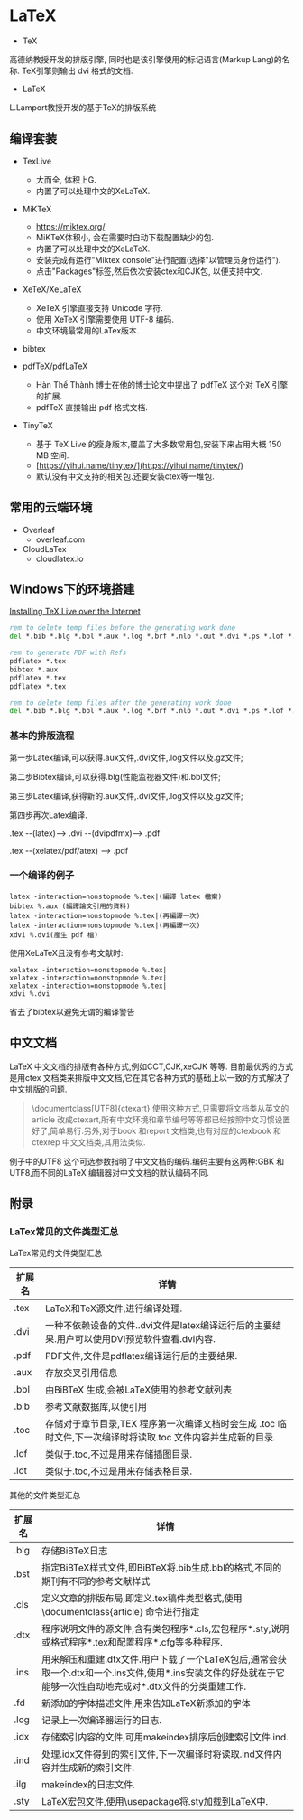 # LaTeX

- TeX

高德纳教授开发的排版引擎,
同时也是该引擎使用的标记语言(Markup Lang)的名称.
TeX引擎则输出 dvi 格式的文档.

- LaTeX
  
L.Lamport教授开发的基于TeX的排版系统

## 编译套装

- TexLive
  - 大而全, 体积上G. 
  - 内置了可以处理中文的XeLaTeX.

- MiKTeX
  - https://miktex.org/ 
  - MiKTeX体积小, 会在需要时自动下载配置缺少的包. 
  - 内置了可以处理中文的XeLaTeX.
  - 安装完成有运行"Miktex console"进行配置(选择"以管理员身份运行").
  - 点击"Packages"标签,然后依次安装ctex和CJK包, 以便支持中文.

- XeTeX/XeLaTeX
  - XeTeX 引擎直接支持 Unicode 字符.
  - 使用 XeTeX 引擎需要使用 UTF-8 编码.
  - 中文环境最常用的LaTex版本.

- bibtex

- pdfTeX/pdfLaTeX
  - Hàn Thế Thành 博士在他的博士论文中提出了 pdfTeX 这个对 TeX 引擎的扩展.
  - pdfTeX 直接输出 pdf 格式文档.

- TinyTeX 
  - 基于 TeX Live 的瘦身版本,覆盖了大多数常用包,安装下来占用大概 150 MB 空间.
  - [https://yihui.name/tinytex/](https://yihui.name/tinytex/)
  - 默认没有中文支持的相关包.还要安装ctex等一堆包.

## 常用的云端环境

- Overleaf
  - overleaf.com
- CloudLaTex
  - cloudlatex.io


## Windows下的环境搭建

[Installing TeX Live over the Internet](https://www.tug.org/texlive/acquire-netinstall.html)

```bat
rem to delete temp files before the generating work done
del *.bib *.blg *.bbl *.aux *.log *.brf *.nlo *.out *.dvi *.ps *.lof *.toc *.fls *.fdb_latexmk *.pdfsync *.synctex*.gz *.ind *.ilg *.idx

rem to generate PDF with Refs
pdflatex *.tex
bibtex *.aux
pdflatex *.tex
pdflatex *.tex

rem to delete temp files after the generating work done
del *.bib *.blg *.bbl *.aux *.log *.brf *.nlo *.out *.dvi *.ps *.lof *.toc *.fls *.fdb_latexmk *.pdfsync *.synctex*.gz *.ind *.ilg *.idx
```



### 基本的排版流程
第一步Latex编译,可以获得.aux文件,.dvi文件,.log文件以及.gz文件;

第二步Bibtex编译,可以获得.blg(性能监视器文件)和.bbl文件;

第三步Latex编译,获得新的.aux文件,.dvi文件,.log文件以及.gz文件;

第四步再次Latex编译.

.tex --(latex)--> .dvi --(dvipdfmx)--> .pdf

.tex --(xelatex/pdf/atex) --> .pdf


### 一个编译的例子
```
latex -interaction=nonstopmode %.tex|(編譯 latex 檔案)
bibtex %.aux|(編譯論文引用的資料)
latex -interaction=nonstopmode %.tex|(再編譯一次)
latex -interaction=nonstopmode %.tex|(再編譯一次)
xdvi %.dvi(產生 pdf 檔)
```

使用XeLaTeX且没有参考文献时:
```
xelatex -interaction=nonstopmode %.tex|
xelatex -interaction=nonstopmode %.tex|
xelatex -interaction=nonstopmode %.tex|
xdvi %.dvi
```
省去了bibtex以避免无谓的编译警告

## 中文文档
LaTeX 中文文档的排版有各种方式,例如CCT,CJK,xeCJK 等等.
目前最优秀的方式是用ctex 文档类来排版中文文档,它在其它各种方式的基础上以一致的方式解决了中文排版的问题.
> \documentclass[UTF8]{ctexart}
使用这种方式,只需要将文档类从英文的article 改成ctexart,所有中文环境和章节编号等等都已经按照中文习惯设置好了,简单易行.另外,对于book 和report 文档类,也有对应的ctexbook 和ctexrep 中文文档类,其用法类似.

例子中的UTF8 这个可选参数指明了中文文档的编码.编码主要有这两种:GBK 和UTF8,而不同的LaTeX 编辑器对中文文档的默认编码不同.

## 附录

### LaTex常见的文件类型汇总


LaTex常见的文件类型汇总

| 扩展名 | 详情                                                                                                            |
| ------ | --------------------------------------------------------------------------------------------------------------- |
| .tex   | LaTeX和TeX源文件,进行编译处理.                                                                                |
| .dvi   | 一种不依赖设备的文件..dvi文件是latex编译运行后的主要结果.用户可以使用DVI预览软件查看.dvi内容.                |
| .pdf   | PDF文件,文件是pdflatex编译运行后的主要结果.                                                                   |
| .aux   | 存放交叉引用信息                                                                                                |
| .bbl   | 由BiBTeX 生成,会被LaTeX使用的参考文献列表                                                                      |
| .bib   | 参考文献数据库,以便引用                                                                                        |
| .toc   | 存储对于章节目录,TEX 程序第一次编译文档时会生成 .toc 临时文件,下一次编译时将读取.toc 文件内容并生成新的目录. |
| .lof   | 类似于.toc,不过是用来存储插图目录.                                                                            |
| .lot   | 类似于.toc,不过是用来存储表格目录.                                                                            |

其他的文件类型汇总

| 扩展名 | 详情                                                                                                                                                              |
| ------ | ----------------------------------------------------------------------------------------------------------------------------------------------------------------- |
| .blg   | 存储BiBTeX日志                                                                                                                                                    |
| .bst   | 指定BiBTeX样式文件,即BiBTeX将.bib生成.bbl的格式,不同的期刊有不同的参考文献样式                                                                                  |
| .cls   | 定义文章的排版布局,即定义.tex稿件类型格式,使用\documentclass{article} 命令进行指定                                                                              |
| .dtx   | 程序说明文件的源文件,含有类包程序*.cls,宏包程序*.sty,说明或格式程序*.tex和配置程序*.cfg等多种程序.                                                            |
| .ins   | 用来解压和重建.dtx文件.用户下载了一个LaTeX包后,通常会获取一个.dtx和一个.ins文件,使用*.ins安装文件的好处就在于它能够一次性自动地完成对*.dtx文件的分类重建工作. |
| .fd    | 新添加的字体描述文件,用来告知LaTeX新添加的字体                                                                                                                   |
| .log   | 记录上一次编译器运行的日志.                                                                                                                                      |
| .idx   | 存储索引内容的文件,可用makeindex排序后创建索引文件.ind.                                                                                                         |
| .ind   | 处理.idx文件得到的索引文件,下一次编译时将读取.ind文件内容并生成新的索引文件.                                                                                    |
| .ilg   | makeindex的日志文件.                                                                                                                                             |
| .sty   | LaTeX宏包文件,使用\usepackage将.sty加载到LaTeX中.                                                                                                               |
